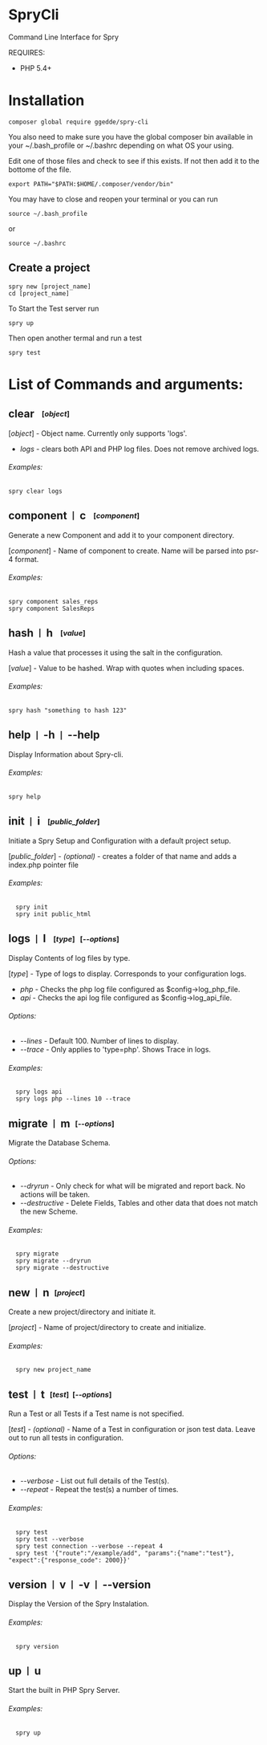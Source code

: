 # SpryCli
Command Line Interface for Spry

REQUIRES:
* PHP 5.4+

# Installation

```
composer global require ggedde/spry-cli
```

You also need to make sure you have the global composer bin available in your ~/.bash_profile or ~/.bashrc depending on what OS your using.

Edit one of those files and check to see if this exists.  If not then add it to the bottome of the file.

	export PATH="$PATH:$HOME/.composer/vendor/bin"

You may have to close and reopen your terminal or you can run

	source ~/.bash_profile
or

	source ~/.bashrc



## Create a project

	spry new [project_name]
	cd [project_name]

To Start the Test server run

	spry up

Then open another termal and run a test

	spry test


# List of Commands and arguments:

## **clear** &nbsp; <sub><sup>[*object*]</sup></sub>

[*object*] - Object name. Currently only supports 'logs'.
- *logs* - clears both API and PHP log files. Does not remove archived logs.

###### *Examples:*

	spry clear logs

## **component** &nbsp;<sub><sup>|</sup></sub>&nbsp; **c** &nbsp; <sub><sup>[*component*]</sup></sub>
Generate a new Component and add it to your component directory.

[*component*] - Name of component to create. Name will be parsed into psr-4 format.

###### *Examples:*

	spry component sales_reps
	spry component SalesReps

## **hash** &nbsp;<sub><sup>|</sup></sub>&nbsp; **h** &nbsp; <sub><sup>[*value*]</sup></sub>
Hash a value that processes it using the salt in the configuration.

[*value*] - Value to be hashed.  Wrap with quotes when including spaces.

###### *Examples:*

	spry hash "something to hash 123"

## **help** &nbsp;<sub><sup>|</sup></sub>&nbsp; **-h** &nbsp;<sub><sup>|</sup></sub>&nbsp; **--help**  
Display Information about Spry-cli.

###### *Examples:*

	spry help

## **init** &nbsp;<sub><sup>|</sup></sub>&nbsp; **i** &nbsp; <sub><sup>[*public_folder*]</sup></sub>
Initiate a Spry Setup and Configuration with a default project setup.

[*public_folder*] - *(optional)* -  creates a folder of that name and adds a index.php pointer file

###### *Examples:*

	  spry init
	  spry init public_html

## **logs** &nbsp;<sub><sup>|</sup></sub>&nbsp; **l** &nbsp; <sub><sup>[*type*]</sup></sub> &nbsp;<sub><sup>[*--options*]</sup></sub>
Display Contents of log files by type.

[*type*] - Type of logs to display. Corresponds to your configuration logs.
- *php* - Checks the php log file configured as $config->log_php_file.
- *api* - Checks the api log file configured as $config->log_api_file.

###### *Options:*
  - *--lines* - Default 100.  Number of lines to display.
  - *--trace* - Only applies to 'type=php'. Shows Trace in logs.

###### *Examples:*

	  spry logs api
	  spry logs php --lines 10 --trace

## **migrate** &nbsp;<sub><sup>|</sup></sub>&nbsp; **m** &nbsp;<sub><sup>[*--options*]</sup></sub>
Migrate the Database Schema.

###### *Options:*
  - *--dryrun* - Only check for what will be migrated and report back. No actions will be taken.
  - *--destructive* - Delete Fields, Tables and other data that does not match the new Scheme.

###### *Examples:*

	  spry migrate
	  spry migrate --dryrun
	  spry migrate --destructive

## **new** &nbsp;<sub><sup>|</sup></sub>&nbsp; **n** &nbsp;<sub><sup>[*project*]</sup></sub>
Create a new project/directory and initiate it.

[*project*] -  Name of project/directory to create and initialize.

###### *Examples:*

	  spry new project_name

## **test** &nbsp;<sub><sup>|</sup></sub>&nbsp; **t** &nbsp;<sub><sup>[*test*] &nbsp;[*--options*]</sup></sub>
Run a Test or all Tests if a Test name is not specified.

[*test*] - *(optional)* - Name of a Test in configuration or json test data.  Leave out to run all tests in configuration.

###### *Options:*
  - *--verbose* - List out full details of the Test(s).
  - *--repeat* - Repeat the test(s) a number of times.

###### *Examples:*   

	  spry test
	  spry test --verbose
	  spry test connection --verbose --repeat 4
	  spry test '{"route":"/example/add", "params":{"name":"test"}, "expect":{"response_code": 2000}}'

## **version** &nbsp;<sub><sup>|</sup></sub>&nbsp; **v** &nbsp;<sub><sup>|</sup></sub>&nbsp; **-v** &nbsp;<sub><sup>|</sup></sub>&nbsp; **--version**  
Display the Version of the Spry Instalation.

###### *Examples:*

	  spry version

## **up** &nbsp;<sub><sup>|</sup></sub>&nbsp; **u**
Start the built in PHP Spry Server.

###### *Examples:*

	  spry up
